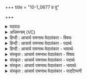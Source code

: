 +++
title = "10-1_0677 प्र तु"

+++
<details><summary>पदपाठः</summary>

प्र꣢। तु। द्र꣣व। प꣡रि꣢꣯। कोशम्। नि। सी꣣द। नृ꣡भिः꣢꣯। पु꣡नानः꣢। अ꣣भि꣢। वा꣡ज꣢꣯म्। अ꣣र्ष। अ꣡श्व꣢꣯म्। न। त्वा꣣। वाजि꣡न꣢म्। म꣣र्ज꣡य꣢न्तः। अ꣡च्छ꣢꣯। ब꣣र्हिः꣡। र꣣शना꣡भिः꣢। न꣣यन्ति। ६७७।
</details>

<details><summary>अधिमन्त्रम् (VC)</summary>

- पवमानः सोमः
- उशना काव्यः
- त्रिष्टुप्
- धैवतः
</details>

<details><summary>हिन्दी : आचार्य रामनाथ वेदालंकार - विषयः</summary>

प्रथम ऋचा की व्याख्या पूर्वार्चिक में ५२३ क्रमाङ्क पर जीवात्मा को उद्बोधन देने के पक्ष में की जा चुकी है। यहाँ शिष्य के प्रति कहते हैं।
</details>

<details><summary>हिन्दी : आचार्य रामनाथ वेदालंकार - पदार्थः</summary>

पदार्थान्वयभाषाः -  हे शिष्य ! तू (तु) शीघ्र ही (प्र द्रव) उत्कृष्ट बनने के लिए प्रयत्न कर, उसके लिए (कोशम्) विद्या के खजाने गुरु का (परि निषीद) सेवन कर। (नृभिः) नेता गुरुजनों की सहायता से (पुनानः) स्वयं को पवित्र करता हुआ (वाजम्) शारीरिक और आत्मिक बल (अभ्यर्ष) प्राप्त कर। ये गुरुजन (वाजिनम्) बलवान् (त्वा) तुझे (मर्जयन्तः) शुद्ध करते हुए (रशनाभिः) नियन्त्रणों और मर्यादाओं से (बर्हिः अच्छ) ज्ञानकाण्ड व कर्मकाण्ड के प्रति (नयन्ति) प्रेरित करते हैं। कैसे? (वाजिनम् अश्वं न) जैसे बलवान् घोड़े को योद्धा लोग (रशनाभिः) लगामों से नियन्त्रित करके (बर्हिः अच्छ) संग्राम की ओर (नयन्ति) ले जाते हैं ॥१॥ इस मन्त्र में श्लिष्टोपमालङ्कार है ॥१॥
</details>

<details><summary>हिन्दी : आचार्य रामनाथ वेदालंकार - भावार्थः</summary>

भावार्थभाषाः -  गुरुओं का हम पर महान् उपकार है,जो हम अबोध जनों को विद्यावान्,तपस्वी तथा पवित्र आचरणवाला बनाकर समुन्नत करते हैं ॥१॥
</details>

<details><summary>संस्कृत : आचार्य रामनाथ वेदालंकार - विषयः</summary>

प्रथमा ऋक् पूर्वार्चिके ५२३ क्रमाङ्के जीवात्मोद्बोधनविषये व्याख्याता। अत्र शिष्यं प्रति प्रोच्यते।
</details>

<details><summary>संस्कृत : आचार्य रामनाथ वेदालंकार - पदार्थः</summary>

पदार्थान्वयभाषाः -  हे शिष्य ! त्वम् (तु) सद्यः एव (प्र द्रव) प्रकर्षाय प्रयतस्व। तदर्थं (कोशम्) विद्यायाः निधिभूतं गुरुम् (परि निषीद) परिसेवस्व। (नृभिः) नेतृभिः गुरुजनैः (पुनानः) स्वात्मानं पावयन् (वाजम्) शारीरम् आत्मिकं च बलम् (अभ्यर्ष) प्राप्नुहि। एते गुरवः (वाजिनम्) बलिनम् (त्वा) त्वाम् (मर्जयन्तः) शोधयन्तः सद्गुणालङ्कारैः अलङ्कुर्वन्तश्च। [मृजू शौचालङ्कारयोः, वृद्ध्यभावश्छान्दसः।] (रशनाभिः) नियन्त्रणैः मर्यादाभिश्च (बर्हिः अच्छ) ज्ञानकाण्डं कर्मकाण्डं२ च प्रति (नयन्ति) प्रेरयन्ति। कथमिव ? (वाजिनम् अश्वं न) बलवन्तं तुरगं यथा साङ्ग्रामिकाः जनाः (रशनाभिः) अभीषुभिः (बर्हिः अच्छ) संग्रामं प्रति। [बर्हयन्ति हिंसन्ति यत्र परस्परं तद् बर्हिः सङ्ग्रामः। बर्ह हिंसायाम् चुरादिः।] (नयन्ति) प्रेरयन्ति ॥१॥ अत्र श्लिष्टोपमालङ्कारः ॥१॥
</details>

<details><summary>संस्कृत : आचार्य रामनाथ वेदालंकार - भावार्थः</summary>

भावार्थभाषाः -  महान् खल्वस्मासु गुरूणामुपकारो ये निर्बोधानस्मान् विद्यावतस्तपस्विनः पवित्राचरणांश्च विधाय समुन्नयन्ति ॥१॥
</details>

<details><summary>संस्कृत : आचार्य रामनाथ वेदालंकार - पादटिप्पनी</summary>

टिप्पणी:   १. ऋ० ९।८७।२, साम० ५२३। २. दृंहन्ते वर्धयन्ते येन तत् बर्हिर्ज्ञानं प्राप्तं कर्मकाण्डं वा—इति य० २।१८ भाष्ये द०।
</details>